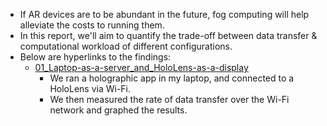 * If AR devices are to be abundant in the future, fog computing will help alleviate the costs to running them.
* In this report, we'll aim to quantify the trade-off between data transfer & computational workload of different configurations.
* Below are hyperlinks to the findings:
    * [01_Laptop-as-a-server_and_HoloLens-as-a-display](https://github.com/dchege711/Augmented_Reality/blob/master/Quantitative_Research/01_Laptop-as-a-server_and_HoloLens-as-a-display.md)
        * We ran a holographic app in my laptop, and connected to a HoloLens via Wi-Fi.
        * We then measured the rate of data transfer over the Wi-Fi network and graphed the results.
        

